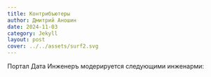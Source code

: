```yaml
---
title: Контрибъютеры
author: Дмитрий Аношин
date: 2024-11-03
category: Jekyll
layout: post
cover: ../../assets/surf2.svg
---
```


Портал Дата Инженеръ модерируется следующими инженарми:
